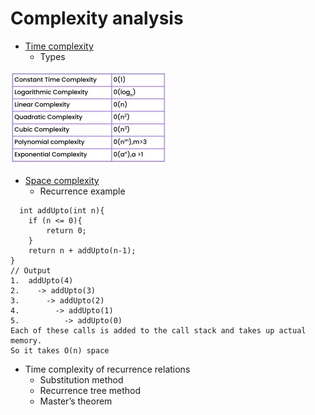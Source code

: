 # Complexity analysis
- [Time complexity](lectures/1.Time_complexity.pdf)
  - Types
<img src="lectures/2.Types_time_complexity.jpg">

- [Space complexity](lectures/3.Space_complexity.pdf)
  - Recurrence example
```
  int addUpto(int n){
    if (n <= 0){
        return 0;
    }
    return n + addUpto(n-1);
}
// Output 
1.  addUpto(4)
2.    -> addUpto(3)
3.      -> addUpto(2)
4.        -> addUpto(1)
5.          -> addUpto(0)
Each of these calls is added to the call stack and takes up actual memory.
So it takes O(n) space
```
- Time complexity of recurrence relations
  - Substitution method
  - Recurrence tree method
  - Master’s theorem

